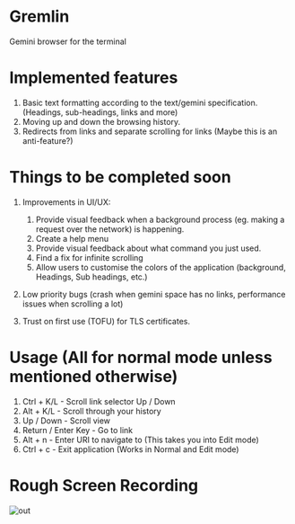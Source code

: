 # Gremlin
Gemini browser for the terminal

# Implemented features
1. Basic text formatting according to the text/gemini specification. (Headings, sub-headings, links and more)
2. Moving up and down the browsing history.
3. Redirects from links and separate scrolling for links (Maybe this is an anti-feature?)

# Things to be completed soon
1. Improvements in UI/UX:
   1. Provide visual feedback when a background process (eg. making a request over the network) is happening.
   2. Create a help menu
   3. Provide visual feedback about what command you just used.
   4. Find a fix for infinite scrolling
   5. Allow users to customise the colors of the application (background, Headings, Sub headings, etc.)
   
2. Low priority bugs (crash when gemini space has no links, performance issues when scrolling a lot)
3. Trust on first use (TOFU) for TLS certificates.

# Usage (All for normal mode unless mentioned otherwise)
1. Ctrl + K/L - Scroll link selector Up / Down
2. Alt + K/L - Scroll through your history
3. Up / Down - Scroll view
4. Return / Enter Key - Go to link
5. Alt + n - Enter URI to navigate to (This takes you into Edit mode)
6. Ctrl + c - Exit application (Works in Normal and Edit mode)

# Rough Screen Recording
![out](https://user-images.githubusercontent.com/56124831/115050646-9774ed80-9ef9-11eb-9f4d-5bfe6a4325d5.gif)
